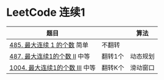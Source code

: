 # LeetCode 连续1



| 题目                                                         |         | 算法     |
| ------------------------------------------------------------ | ------- | -------- |
| [485. 最大连续 1 的个数](https://leetcode-cn.com/problems/max-consecutive-ones/) 简单 | 不翻转  |          |
| [487. 最大连续1的个数 II](https://leetcode-cn.com/problems/max-consecutive-ones-ii/) 中等 | 翻转1个 | 动态规划 |
| [1004. 最大连续1的个数 III](https://leetcode-cn.com/problems/max-consecutive-ones-iii/) 中等 | 翻转K个 | 滑动窗口 |

